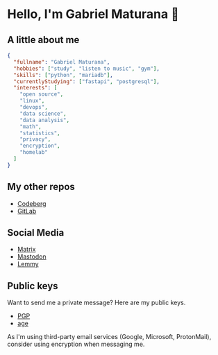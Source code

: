 # Hello, I'm Gabriel Maturana 👋

## A little about me

```json
{
  "fullname": "Gabriel Maturana", 
  "hobbies": ["study", "listen to music", "gym"],
  "skills": ["python", "mariadb"],
  "currentlyStudying": ["fastapi", "postgresql"],
  "interests": [
    "open source",
    "linux",
    "devops",
    "data science",
    "data analysis",
    "math",
    "statistics",
    "privacy",
    "encryption",
    "homelab"
  ]
}
```

## My other repos

- [Codeberg](https://codeberg.org/imMaturana)
- [GitLab](https://gitlab.com/imMaturana)

## Social Media

- [Matrix](https://matrix.to/#/@anarutam:matrix.org)
- [Mastodon](https://bolha.us/@maturana)
- [Lemmy](https://lemmy.ml/u/maturana)

## Public keys

Want to send me a private message? Here are my public keys.

- [PGP](https://gist.githubusercontent.com/imMaturana/2f1b8bba74d0b49e64f9ce922ed9bfb0/raw/80477631d8979f825745b1b41880fa53ea7a32b0/pgp-public-key.asc)
- [age](https://gist.githubusercontent.com/imMaturana/f82a90541a788bd85b6b0d67ee0186f1/raw/742813f782decabe8b2b8b65bdfdb29605819e59/age-pubkey.txt)

As I'm using third-party email services (Google, Microsoft, ProtonMail), consider using encryption when messaging me.
